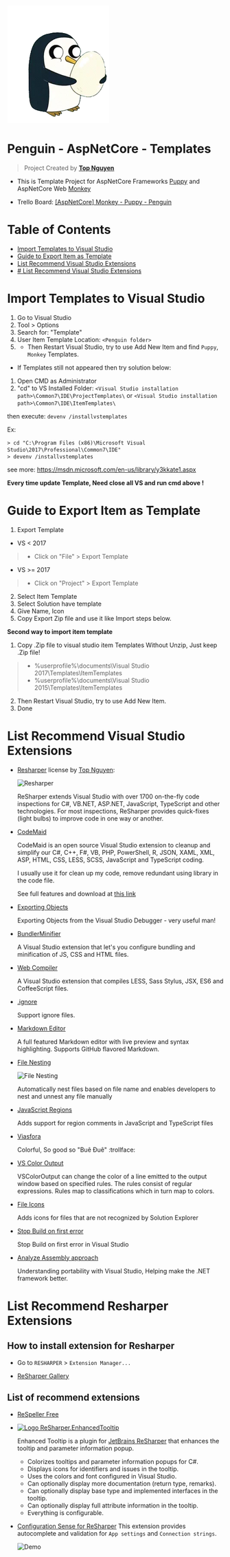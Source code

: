![Logo](Penguin.webp)
# Penguin - AspNetCore - Templates
> Project Created by [**Top Nguyen**](http://topnguyen.net)

- This is Template Project for AspNetCore Frameworks [Puppy](https://github.com/stssoftware/Puppy) and AspNetCore Web [Monkey](https://github.com/stssoftware/Monkey)

- Trello Board: [[AspNetCore] Monkey - Puppy - Penguin](https://trello.com/b/6QCEBwcU)

# Table of Contents

- [Import Templates to Visual Studio](#import-templates-to-visual-studio)
- [Guide to Export Item as Template](#guide-to-export-item-as-template)
- [List Recommend Visual Studio Extensions](#list-recommend-visual-studio-extensions)
- [# List Recommend Visual Studio Extensions](#list-recommend-visual-studio-extensions)

# Import Templates to Visual Studio

1. Go to Visual Studio
2. Tool > Options
3. Search for: "Template"
4. User Item Template Location: `<Penguin folder>`
5. - Then Restart Visual Studio, try to use Add New Item and find `Puppy`, `
Monkey` Templates.

- If Templates still not appeared then try solution below:
1. Open CMD as Administrator
2. "cd" to VS Installed Folder:
`<Visual Studio installation path>\Common7\IDE\ProjectTemplates\` or `<Visual Studio installation path>\Common7\IDE\ItemTemplates\` 

then execute: `devenv /installvstemplates`

Ex:
```markup
> cd "C:\Program Files (x86)\Microsoft Visual Studio\2017\Professional\Common7\IDE"
> devenv /installvstemplates
```

see more: https://msdn.microsoft.com/en-us/library/y3kkate1.aspx

**Every time update Template, Need close all VS and run cmd above !**

# Guide to Export Item as Template

1. Export Template
- VS < 2017
> - Click on "File" > Export Template

- VS >= 2017
> - Click on "Project" > Export Template

2. Select Item Template
3. Select Solution have template
4. Give Name, Icon
5. Copy Export Zip file and use it like Import steps below.

**Second way to import item template**
1. Copy .Zip file to visual studio item Templates Without Unzip, Just keep .Zip file!
> - %userprofile%\documents\Visual Studio 2017\Templates\ItemTemplates
> - %userprofile%\documents\Visual Studio 2015\Templates\ItemTemplates

2. Then Restart Visual Studio, try to use Add New Item.
3. Done

# List Recommend Visual Studio Extensions

- [Resharper](http://www.jetbrains.com/resharper/) license by [Top Nguyen](http://resharper.topnguyen.net/): 

    ![Resharper](https://dl.dropboxusercontent.com/s/ijidwsishbnu5li/resharper.png?dl=0)
    
    ReSharper extends Visual Studio with over 1700 on-the-fly code inspections for C#, VB.NET, ASP.NET, JavaScript, TypeScript and other technologies. For most inspections, ReSharper provides quick-fixes (light bulbs) to improve code in one way or another.

- [CodeMaid](http://www.codemaid.net/)

    CodeMaid is an open source Visual Studio extension to cleanup and simplify our C#, C++, F#, VB, PHP, PowerShell, R, JSON, XAML, XML, ASP, HTML, CSS, LESS, SCSS, JavaScript and TypeScript coding.

    I usually use it for clean up my code, remove redundant using library in the code file.

    See full features and download at [this link](https://visualstudiogallery.msdn.microsoft.com/76293c4d-8c16-4f4a-aee6-21f83a571496)

- [Exporting Objects](http://www.omarelabd.net/exporting-objects-from-the-visual-studio-debugger/)

    Exporting Objects from the Visual Studio Debugger - very useful man!

- [BundlerMinifier](https://github.com/madskristensen/BundlerMinifier)

    A Visual Studio extension that let's you configure bundling and minification of JS, CSS and HTML files.

- [Web Compiler](https://github.com/madskristensen/WebCompiler)

    A Visual Studio extension that compiles LESS, Sass Stylus, JSX, ES6 and CoffeeScript files.

- [.ignore](https://github.com/madskristensen/IgnoreFiles)

    Support ignore files.

- [Markdown Editor](https://github.com/madskristensen/MarkdownEditor)

    A full featured Markdown editor with live preview and syntax highlighting. Supports GitHub flavored Markdown.

- [File Nesting](https://marketplace.visualstudio.com/items?itemName=MadsKristensen.FileNesting)

    ![File Nesting](https://madskristensen.gallerycdn.vsassets.io/extensions/madskristensen/filenesting/2.6.67/1482139662744/Microsoft.VisualStudio.Services.Icons.Default)

    Automatically nest files based on file name and enables developers to nest and unnest any file manually

- [JavaScript Regions](https://github.com/madskristensen/JavaScriptRegions)

    Adds support for region comments in JavaScript and TypeScript files

- [Viasfora](http://viasfora.com/)

    Colorful, So good so "Buê Đuê" :trollface:

- [VS Color Output](http://mike-ward.net/vscoloroutput/)

    VSColorOutput can change the color of a line emitted to the output window based on specified rules. The rules consist of regular expressions. Rules map to classifications which in turn map to colors.

- [File Icons](https://github.com/madskristensen/FileIcons)

    Adds icons for files that are not recognized by Solution Explorer

- [Stop Build on first error](http://einaregilsson.com/stop-build-on-first-error-in-visual-studio-2010/)

    Stop Build on first error in Visual Studio

- [Analyze Assembly approach](https://blogs.msdn.microsoft.com/dotnet/2014/08/06/leveraging-existing-code-across-net-platforms/)

    Understanding portability with Visual Studio, Helping make the .NET framework better.

# List Recommend Resharper Extensions

## How to install extension for Resharper

- Go to `RESHARPER` > `Extension Manager...`

- [ReSharper Gallery](https://resharper-plugins.jetbrains.com/packages/)

## List of recommend extensions

- [ReSpeller Free](https://resharper-plugins.jetbrains.com/packages/EtherealCode.ReSpeller/)

- [![Logo](https://raw.github.com/MrJul/ReSharper.EnhancedTooltip/master/Logo/Logo32.png "Logo") ReSharper.EnhancedTooltip](https://resharper-plugins.jetbrains.com/packages/JLebosquain.EnhancedTooltip/)

    Enhanced Tooltip is a plugin for [JetBrains ReSharper](http://www.jetbrains.com/resharper/) that enhances the tooltip and parameter information popup.  

    - Colorizes tooltips and parameter information popups for C#.
    - Displays icons for identifiers and issues in the tooltip.
    - Uses the colors and font configured in Visual Studio.
    - Can optionally display more documentation (return type, remarks).
    - Can optionally display base type and implemented interfaces in the tooltip.
    - Can optionally display full attribute information in the tooltip.
    - Everything is configurable.

- [Configuration Sense for ReSharper](https://resharper-plugins.jetbrains.com/packages/Resharper.ConfigurationSense/)
    This extension provides autocomplete and validation for `App settings` and `Connection strings`.  

    ![Demo](https://github.com/olsh/resharper-configuration-sense/raw/master/images/demo.gif)